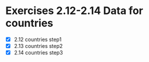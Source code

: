 # Exercises 2.12-2.14 Data for countries

- [x] 2.12 countries step1
- [x] 2.13 countries step2
- [x] 2.14 countries step3
